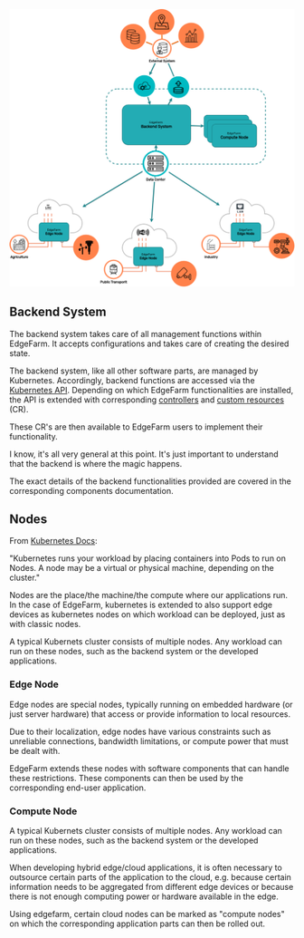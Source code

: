 ![](../assets/architecture-overview.drawio.png)

## Backend System

The backend system takes care of all management functions within EdgeFarm. It accepts configurations and takes care of creating the desired state.

The backend system, like all other software parts, are managed by Kubernetes. Accordingly, backend functions are accessed via the [Kubernetes API](https://kubernetes.io/docs/concepts/overview/kubernetes-api/). Depending on which EdgeFarm functionalities are installed, the API is extended with corresponding [controllers](https://kubernetes.io/docs/concepts/architecture/controller/) and [custom resources](https://kubernetes.io/docs/concepts/extend-kubernetes/api-extension/custom-resources/) (CR).

These CR's are then available to EdgeFarm users to implement their functionality.

I know, it's all very general at this point. It's just important to understand that the backend is where the magic happens.

The exact details of the backend functionalities provided are covered in the corresponding components documentation.

## Nodes

From [Kubernetes Docs](https://kubernetes.io/docs/concepts/architecture/nodes/):

"Kubernetes runs your workload by placing containers into Pods to run on Nodes. A node may be a virtual or physical machine, depending on the cluster."

Nodes are the place/the machine/the compute where our applications run. In the case of EdgeFarm, kubernetes is extended to also support edge devices as kubernetes nodes on which workload can be deployed, just as with classic nodes.

A typical Kubernets cluster consists of multiple nodes. Any workload can run on these nodes, such as the backend system or the developed applications.

### Edge Node

Edge nodes are special nodes, typically running on embedded hardware (or just server hardware) that access or provide information to local resources.

Due to their localization, edge nodes have various constraints such as unreliable connections, bandwidth limitations, or compute power that must be dealt with.

EdgeFarm extends these nodes with software components that can handle these restrictions. These components can then be used by the corresponding end-user application.

### Compute Node

A typical Kubernets cluster consists of multiple nodes. Any workload can run on these nodes, such as the backend system or the developed applications.

When developing hybrid edge/cloud applications, it is often necessary to outsource certain parts of the application to the cloud, e.g. because certain information needs to be aggregated from different edge devices or because there is not enough computing power or hardware available in the edge.

Using edgefarm, certain cloud nodes can be marked as "compute nodes" on which the corresponding application parts can then be rolled out.
